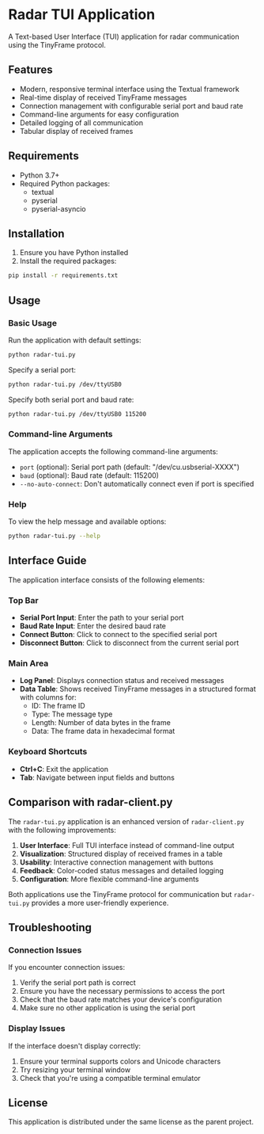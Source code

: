 # Radar TUI Application

A Text-based User Interface (TUI) application for radar communication using the TinyFrame protocol.

## Features

- Modern, responsive terminal interface using the Textual framework
- Real-time display of received TinyFrame messages
- Connection management with configurable serial port and baud rate
- Command-line arguments for easy configuration
- Detailed logging of all communication
- Tabular display of received frames

## Requirements

- Python 3.7+
- Required Python packages:
  - textual
  - pyserial
  - pyserial-asyncio

## Installation

1. Ensure you have Python installed
2. Install the required packages:

```bash
pip install -r requirements.txt
```

## Usage

### Basic Usage

Run the application with default settings:

```bash
python radar-tui.py
```

Specify a serial port:

```bash
python radar-tui.py /dev/ttyUSB0
```

Specify both serial port and baud rate:

```bash
python radar-tui.py /dev/ttyUSB0 115200
```

### Command-line Arguments

The application accepts the following command-line arguments:

- `port` (optional): Serial port path (default: "/dev/cu.usbserial-XXXX")
- `baud` (optional): Baud rate (default: 115200)
- `--no-auto-connect`: Don't automatically connect even if port is specified

### Help

To view the help message and available options:

```bash
python radar-tui.py --help
```

## Interface Guide

The application interface consists of the following elements:

### Top Bar

- **Serial Port Input**: Enter the path to your serial port
- **Baud Rate Input**: Enter the desired baud rate
- **Connect Button**: Click to connect to the specified serial port
- **Disconnect Button**: Click to disconnect from the current serial port

### Main Area

- **Log Panel**: Displays connection status and received messages
- **Data Table**: Shows received TinyFrame messages in a structured format with columns for:
  - ID: The frame ID
  - Type: The message type
  - Length: Number of data bytes in the frame
  - Data: The frame data in hexadecimal format

### Keyboard Shortcuts

- **Ctrl+C**: Exit the application
- **Tab**: Navigate between input fields and buttons

## Comparison with radar-client.py

The `radar-tui.py` application is an enhanced version of `radar-client.py` with the following improvements:

1. **User Interface**: Full TUI interface instead of command-line output
2. **Visualization**: Structured display of received frames in a table
3. **Usability**: Interactive connection management with buttons
4. **Feedback**: Color-coded status messages and detailed logging
5. **Configuration**: More flexible command-line arguments

Both applications use the TinyFrame protocol for communication but `radar-tui.py` provides a more user-friendly experience.

## Troubleshooting

### Connection Issues

If you encounter connection issues:

1. Verify the serial port path is correct
2. Ensure you have the necessary permissions to access the port
3. Check that the baud rate matches your device's configuration
4. Make sure no other application is using the serial port

### Display Issues

If the interface doesn't display correctly:

1. Ensure your terminal supports colors and Unicode characters
2. Try resizing your terminal window
3. Check that you're using a compatible terminal emulator

## License

This application is distributed under the same license as the parent project.